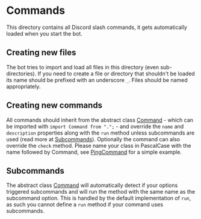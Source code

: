 # Commands

This directory contains all Discord slash commands, it gets automatically
loaded when you start the bot.

## Creating new files

The bot tries to import and load all files in this directory (even
sub-directories). If you need to create a file or directory that shouldn't
be loaded its name should be prefixed with an underscore `_`. Files should
be named appropriately.

## Creating new commands

All commands should inherit from the abstract class [Command](index.ts) -
which can be imported with `import Command from ".";` - and override the
`name` and `description` properties along with the `run` method unless
subcommands are used (read more at [Subcommands](#subcommands)). Optionally
the command can also override the `check` method. Please name your class in
PascalCase with the name followed by Command, see [PingCommand](ping.ts) for
a simple example.

## Subcommands

The abstract class [Command](index.ts) will automatically detect if your
options triggered subcommands and will run the method with the same name as
the subcommand option. This is handled by the default implementation of `run`,
as such you cannot define a `run` method if your command uses subcommands.
